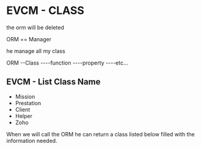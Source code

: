 
EVCM - CLASS
============

the orm will be deleted

ORM == Manager

he manage all my class

ORM
--Class
----function
----property
----etc...

EVCM - List Class Name
----------------------

  * Mission
  * Prestation
  * Client
  * Helper
  * Zoho

When we will call the ORM he can return a class listed below filled with the information needed.
